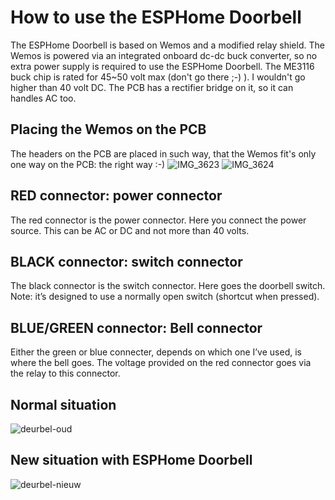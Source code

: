 # How to use the ESPHome Doorbell
The ESPHome Doorbell is based on Wemos and a modified relay shield. The Wemos is powered via an integrated onboard dc-dc buck converter, so no extra power supply is required to use the ESPHome Doorbell. The ME3116 buck chip is rated for 45~50 volt max (don't go there ;-) ). I wouldn't go higher than 40 volt DC. The PCB has a rectifier bridge on it, so it can handles AC too.

## Placing the Wemos on the PCB
The headers on the PCB are placed in such way, that the Wemos fit's only one way on the PCB: the right way :-)
![IMG_3623](https://user-images.githubusercontent.com/10123063/133783247-1f415381-af50-4bee-bfa8-7108c4fa468a.jpeg)
![IMG_3624](https://user-images.githubusercontent.com/10123063/133783251-d041725d-ce94-4b68-a543-22d8312faa02.jpeg)

## RED connector: power connector
The red connector is the power connector. Here you connect the power source. This can be AC or DC and not more than 40 volts.

## BLACK connector: switch connector
The black connector is the switch connector. Here goes the doorbell switch.
Note: it’s designed to use a normally open switch (shortcut when pressed).

## BLUE/GREEN connector: Bell connector
Either the green or blue connecter, depends on which one I’ve used, is where the bell goes. The voltage provided on the red connector goes via the relay to this connector.

## Normal situation
![deurbel-oud](https://user-images.githubusercontent.com/10123063/133784959-ca84afcf-211a-4991-8807-17c4b3b47493.png)


## New situation with ESPHome Doorbell
![deurbel-nieuw](https://user-images.githubusercontent.com/10123063/133784973-a355223f-bcd9-4fb6-b6a5-7d66fc4bc4af.png)

